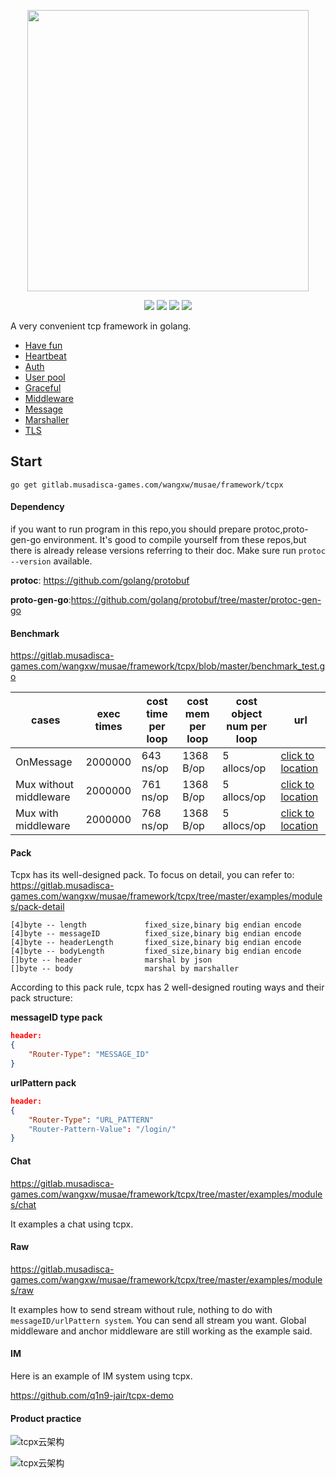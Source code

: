 <p align="center">
    <a href="gitlab.musadisca-games.com/wangxw/musae/framework/tcpx"><img src="https://user-images.githubusercontent.com/36189053/65203408-cc228800-dabd-11e9-929d-4c9c82b8cdc0.png" width="450"></a>
</p>

<p align="center">
    <a href="https://godoc.org/gitlab.musadisca-games.com/wangxw/musae/framework/tcpx"><img src="http://img.shields.io/badge/godoc-reference-blue.svg?style=flat"></a>
    <a href="https://www.travis-ci.org/fwhezfwhez/tcpx"><img src="https://www.travis-ci.org/fwhezfwhez/tcpx.svg?branch=master"></a>
    <a href="https://gitter.im/fwhezfwhez-tcpx/community"><img src="https://badges.gitter.im/Join%20Chat.svg"></a>
    <a href="https://codecov.io/gh/fwhezfwhez/tcpx"><img src="https://codecov.io/gh/fwhezfwhez/tcpx/branch/master/graph/badge.svg"></a>
</p>

A very convenient tcp framework in golang.

- [Have fun](https://gitlab.musadisca-games.com/wangxw/musae/framework/tcpx/tree/master/markdowns/have-fun.md)
- [Heartbeat](https://gitlab.musadisca-games.com/wangxw/musae/framework/tcpx/tree/master/markdowns/heartbeat.md)
- [Auth](https://gitlab.musadisca-games.com/wangxw/musae/framework/tcpx/tree/master/markdowns/auth.md)
- [User pool](https://gitlab.musadisca-games.com/wangxw/musae/framework/tcpx/tree/master/markdowns/user-pool.md)
- [Graceful](https://gitlab.musadisca-games.com/wangxw/musae/framework/tcpx/tree/master/markdowns/graceful.md)
- [Middleware](https://gitlab.musadisca-games.com/wangxw/musae/framework/tcpx/tree/master/markdowns/middleware.md)
- [Message](https://gitlab.musadisca-games.com/wangxw/musae/framework/tcpx/tree/master/markdowns/message.md)
- [Marshaller](https://gitlab.musadisca-games.com/wangxw/musae/framework/tcpx/tree/master/markdowns/marshaller.md)
- [TLS](https://gitlab.musadisca-games.com/wangxw/musae/framework/tcpx/tree/master/markdowns/tls.md)

## Start
`go get gitlab.musadisca-games.com/wangxw/musae/framework/tcpx`

#### Dependency
if you want to run program in this repo,you should prepare protoc,proto-gen-go environment.
It's good to compile yourself from these repos,but there is already release versions referring to their doc.
Make sure run `protoc --version` available.

**protoc**: https://github.com/golang/protobuf

**proto-gen-go**:https://github.com/golang/protobuf/tree/master/protoc-gen-go

#### Benchmark

https://gitlab.musadisca-games.com/wangxw/musae/framework/tcpx/blob/master/benchmark_test.go

| cases | exec times | cost time per loop | cost mem per loop | cost object num per loop | url |
|-----------| ---- |------|-------------|-----|-----|
| OnMessage | 2000000 | 643 ns/op | 1368 B/op | 5 allocs/op| [click to location](https://gitlab.musadisca-games.com/wangxw/musae/framework/tcpx/blob/9c70f4bd5a0042932728ed44681ff70d6a22f7e3/benchmark_test.go#L9) |
| Mux without middleware | 2000000 | 761 ns/op | 1368 B/op | 5 allocs/op| [click to location](https://gitlab.musadisca-games.com/wangxw/musae/framework/tcpx/blob/9c70f4bd5a0042932728ed44681ff70d6a22f7e3/benchmark_test.go#L17) |
| Mux with middleware | 2000000 | 768 ns/op | 1368 B/op | 5 allocs/op| [click to location](https://gitlab.musadisca-games.com/wangxw/musae/framework/tcpx/blob/9c70f4bd5a0042932728ed44681ff70d6a22f7e3/benchmark_test.go#L25) |

#### Pack
Tcpx has its well-designed pack. To focus on detail, you can refer to:
https://gitlab.musadisca-games.com/wangxw/musae/framework/tcpx/tree/master/examples/modules/pack-detail

```text
[4]byte -- length             fixed_size,binary big endian encode
[4]byte -- messageID          fixed_size,binary big endian encode
[4]byte -- headerLength       fixed_size,binary big endian encode
[4]byte -- bodyLength         fixed_size,binary big endian encode
[]byte -- header              marshal by json
[]byte -- body                marshal by marshaller
```

According to this pack rule, tcpx has 2 well-designed routing ways and their pack structure:

**messageID type pack**
```json
header:
{
    "Router-Type": "MESSAGE_ID"
}
```

**urlPattern pack**
```json
header:
{
    "Router-Type": "URL_PATTERN"
    "Router-Pattern-Value": "/login/"
}
```

#### Chat
https://gitlab.musadisca-games.com/wangxw/musae/framework/tcpx/tree/master/examples/modules/chat

It examples a chat using tcpx.

#### Raw
https://gitlab.musadisca-games.com/wangxw/musae/framework/tcpx/tree/master/examples/modules/raw

It examples how to send stream without rule, nothing to do with `messageID/urlPattern system`. You can send all stream you want. Global middleware and anchor middleware are still working as the example said.


#### IM
Here is an example of IM system using tcpx.

https://github.com/q1n9-jair/tcpx-demo

#### Product practice

![tcpx云架构](https://user-images.githubusercontent.com/36189053/111855582-9b483b00-8960-11eb-8551-7cfbf60ed255.jpg)

![tcpx云架构](https://user-images.githubusercontent.com/36189053/111855779-7bfddd80-8961-11eb-8fb8-13198dadf6e7.jpg)

